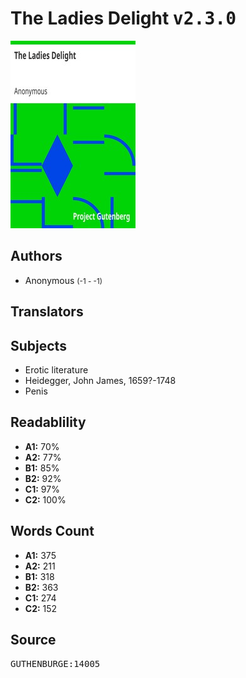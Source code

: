 # The Ladies Delight <kbd>v2.3.0</kbd>

![](./cover.medium.jpg "")

## Authors


 - Anonymous <small>(-1 - -1)</small>

## Translators



## Subjects


 - Erotic literature
 - Heidegger, John James, 1659?-1748
 - Penis

## Readablility


 - **A1:** 70%
 - **A2:** 77%
 - **B1:** 85%
 - **B2:** 92%
 - **C1:** 97%
 - **C2:** 100%

## Words Count


 - **A1:** 375
 - **A2:** 211
 - **B1:** 318
 - **B2:** 363
 - **C1:** 274
 - **C2:** 152

## Source


<kbd>GUTHENBURGE:14005</kbd>
